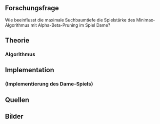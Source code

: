 # <titel>

## Forschungsfrage
Wie beeinflusst die maximale Suchbaumtiefe die Spielstärke des Minimax-Algorithmus mit Alpha-Beta-Pruning im Spiel Dame?

## Theorie


### Algorithmus


## Implementation


### \(Implementierung des Dame-Spiels)


## Quellen


## Bilder
